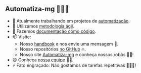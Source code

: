 ## Automatiza-mg 🚀🚀🚀

- 🔭 Atualmente trabalhando em projetos de [automatização](https://automatiza-mg.github.io/automatizacoes/).
- 🌱 Utilizamos [metodologia ágil](https://github.com/orgs/automatiza-mg/projects/1/).
- 👯 Fazemos [documentação como código](https://www.writethedocs.org/guide/docs-as-code/).
- 📫 Visite: 
    - Nosso [handbook](https://automatiza-mg.github.io/handbook/) e nos envie uma mensagem 📧.
    - Nosso repositórios [no GitHub](https://github.com/automatiza-mg?tab=repositories) 🔥.
    - Nosso site [Automatiza-mg](https://automatiza-mg.github.io/automatizacoes/) e conheça nossos robôs 🤖🤖!
- 😄 Conheça [nossa equipe](https://github.com/orgs/automatiza-mg/people) 🧑🧑.
- ⚡ Fato engraçado: Não gostamos de tarefas repetitivas 🤣🤣🤣!

